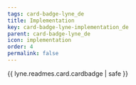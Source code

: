 ```yaml
---
tags: card-badge-lyne_de
title: Implementation
key: card-badge-lyne-implementation_de
parent: card-badge-lyne_de
icon: implementation
order: 4
permalink: false  
---
```

{{ lyne.readmes.card.cardbadge | safe }}



